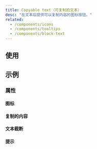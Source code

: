 ```yaml
---
title: Copyable text（可复制的文本）
desc: "在文本后提供可以复制内容的图标按钮。"
related:
  - /components/icons
  - /components/tooltips
  - /components/block-text
---
```


## 使用

<copyable-text-usage></copyable-text-usage>

## 示例

### 属性

#### 图标

<masa-example file="Examples.copyable_text.Icon"></masa-example>

#### 复制的内容

<masa-example file="Examples.copyable_text.Text"></masa-example>

#### 文本截断

<masa-example file="Examples.copyable_text.TextTruncate"></masa-example>

#### 提示

<masa-example file="Examples.copyable_text.Tooltip"></masa-example>